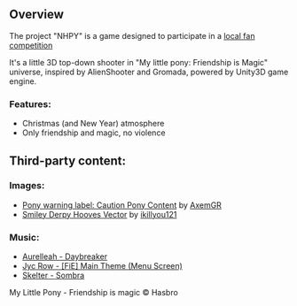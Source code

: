 ## Overview
The project "NHPY" is a game designed to participate in a [local fan competition](https://tabun.everypony.ru/blog/OKI/183886.html)

It's a little 3D top-down shooter in "My little pony: Friendship is Magic" universe, inspired by AlienShooter and Gromada, powered by Unity3D game engine.

### Features:
* Christmas (and New Year) atmosphere
* Only friendship and magic, no violence

## Third-party content:

### Images:
* [Pony warning label: Caution Pony Content](https://www.deviantart.com/axemgr/art/Pony-warning-label-Caution-Pony-Content-284019451) by [AxemGR](https://www.deviantart.com/axemgr)
* [Smiley Derpy Hooves Vector](https://www.deviantart.com/ikillyou121/art/Smiley-Derpy-Hooves-Vector-377582698) by [ikillyou121](https://www.deviantart.com/ikillyou121)

### Music:
* [Aurelleah - Daybreaker](https://aurelleah.bandcamp.com/track/daybreaker)
* [Jyc Row - [FiE] Main Theme (Menu Screen) ](https://jycrow.bandcamp.com/track/fie-main-theme-menu-screen)
* [Skelter - Sombra](https://www.youtube.com/watch?v=K8tJr22eyf8)

My Little Pony - Friendship is magic © Hasbro
